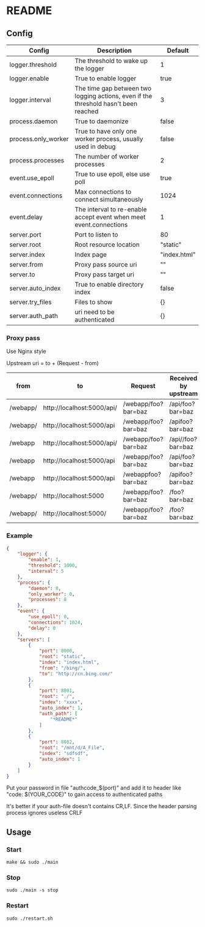 # README

## Config

| Config              | Description                                                                         | Default      |
| ------------------- | ----------------------------------------------------------------------------------- | ------------ |
| logger.threshold    | The threshold to wake up the logger                                                 | 1            |
| logger.enable       | True to enable logger                                                               | true         |
| logger.interval     | The time gap between two logging actions, even if the threshold hasn't been reached | 3            |
| process.daemon      | True to daemonize                                                                   | false        |
| process.only_worker | True to have only one worker process, usually used in debug                         | false        |
| process.processes   | The number of worker processes                                                      | 2            |
| event.use_epoll     | True to use epoll, else use poll                                                    | true         |
| event.connections   | Max connections to connect simultaneously                                           | 1024         |
| event.delay         | The interval to re-enable accept event when meet event.connections                  | 1            |
| server.port         | Port to listen to                                                                   | 80           |
| server.root         | Root resource location                                                              | "static"     |
| server.index        | Index page                                                                          | "index.html" |
| server.from         | Proxy pass source uri                                                               | ""           |
| server.to           | Proxy pass target uri                                                               | ""           |
| server.auto_index   | True to enable directory index                                                      | false        |
| server.try_files    | Files to show                                                                       | {}           |
| server.auth_path    | uri need to be authenticated                                                        | {}           |

### Proxy pass

Use Nginx style

Upstream uri = to + (Request - from)

| from     | to                         | Request             | Received by upstream |
| -------- | -------------------------- | ------------------- | -------------------- |
| /webapp/ | http://localhost:5000/api/ | /webapp/foo?bar=baz | /api/foo?bar=baz     |
| /webapp/ | http://localhost:5000/api  | /webapp/foo?bar=baz | /apifoo?bar=baz      |
| /webapp  | http://localhost:5000/api/ | /webapp/foo?bar=baz | /api//foo?bar=baz    |
| /webapp  | http://localhost:5000/api  | /webapp/foo?bar=baz | /api/foo?bar=baz     |
| /webapp  | http://localhost:5000/api  | /webappfoo?bar=baz  | /apifoo?bar=baz      |
| /webapp/ | http://localhost:5000      | /webapp/foo?bar=baz | /foo?bar=baz         |
| /webapp/ | http://localhost:5000/     | /webapp/foo?bar=baz | /foo?bar=baz         |

### Example

```json
{
    "logger": {
        "enable": 1,
        "threshold": 1000,
        "interval": 5
    },
    "process": {
        "daemon": 0,
        "only_worker": 0,
        "processes": 8
    },
    "event": {
        "use_epoll": 0,
        "connections": 1024,
        "delay": 0
    },
    "servers": [
        {
            "port": 8000,
            "root": "static",
            "index": "index.html",
            "from": "/bing/",
            "to": "http://cn.bing.com/"
        },
        {
            "port": 8001,
            "root": "./",
            "index": "xxxx",
            "auto_index": 1,
            "auth_path": [
                "*README*"
            ]
        },
        {
            "port": 8082,
            "root": "/mnt/d/A_File",
            "index": "sdfsdf",
            "auto_index": 1
        }
    ]
}
```

Put your password in file "authcode_$(port)" and add it to header like "code: $(YOUR_CODE)" to gain access to authenticated paths

It's better if your auth-file doesn't contains CR,LF. Since the header parsing process ignores useless CRLF

## Usage

### Start

```shell
make && sudo ./main
```

### Stop

```shell
sudo ./main -s stop
```

### Restart

```shell
sudo ./restart.sh
```